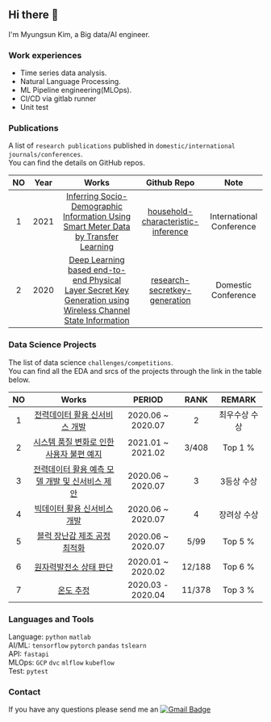 ## Hi there 👋
I'm Myungsun Kim, a Big data/AI engineer.

### Work experiences
* Time series data analysis.  
* Natural Language Processing.  
* ML Pipeline engineering(MLOps).
* CI/CD via gitlab runner
* Unit test


### Publications
A list of `research publications` published in `domestic/international` `journals/conferences`.   
You can find the details on GitHub repos.  

|NO|Year|Works|Github Repo|Note|
|:--------------------:|:--------------------:|:------------:|:------------:|:------------:|
|1|2021|[Inferring Socio-Demographic Information Using Smart Meter Data by Transfer Learning](https://ieeexplore.ieee.org/document/9791982)|[household-characteristic-inference](https://github.com/mysunk/household-characteristic-inference)|International Conference|
|2|2020|[Deep Learning based end-to-end Physical Layer Secret Key Generation using Wireless Channel State Information](https://www.dbpia.co.kr/Journal/articleDetail?nodeId=NODE10501198)|[research-secretkey-generation](https://github.com/mysunk/research-secretkey-generation)|Domestic Conference|


### Data Science Projects
The list of data science `challenges/competitions`.  
You can find all the EDA and srcs of the projects through the link in the table below.  

|NO|Works|PERIOD|RANK|REMARK|
|:--------------------:|:--------------------:|:--------------------:|:--------------------:|:--------------------:|
|1|[전력데이터 활용 신서비스 개발](https://github.com/mysunk/kepco-appliances-scheduling)|2020.06 ~ 2020.07|2|최우수상 수상|
|2|[시스템 품질 변화로 인한 사용자 불편 예지](https://github.com/mysunk/dacon-lg-user)|2021.01 ~ 2021.02|3/408|Top 1 %|
|3|[전력데이터 활용 예측 모델 개발 및 신서비스 제안](https://github.com/mysunk/dreamai-load-forecasting)|2020.06 ~ 2020.07|3|3등상 수상|
|4|[빅데이터 활용 신서비스 개발](https://github.com/mysunk/daegu-area-recognition)|2020.06 ~ 2020.07|4|장려상 수상|
|5|[블럭 장난감 제조 공정 최적화](https://github.com/mysunk/dacon-process-optimization)|2020.06 ~ 2020.07|5/99|Top 5 %|
|6|[원자력발전소 상태 판단](https://github.com/mysunk/dacon-powerplant-state-estimation)|2020.01 ~ 2020.02|12/188|Top 6 %|
|7|[온도 추정](https://github.com/mysunk/dacon-temperature-forecasting)|2020.03 - 2020.04|11/378|Top 3 %|

### Languages and Tools
Language: 
`python`
`matlab`  
AI/ML: 
`tensorflow`
`pytorch`
`pandas`
`tslearn`  
API: 
`fastapi`  
MLOps: 
`GCP`
`dvc`
`mlflow`
`kubeflow`  
Test: 
`pytest`


<!--
**mysunk/mysunk** is a ✨ _special_ ✨ repository because its `README.md` (this file) appears on your GitHub profile.

Here are some ideas to get you started:

- 🔭 I’m currently working on ...
- 🌱 I’m currently learning ...
- 👯 I’m looking to collaborate on ...
- 🤔 I’m looking for help with ...
- 💬 Ask me about ...
- 📫 How to reach me: ...
- 😄 Pronouns: ...
- ⚡ Fun fact: ...
-->

### Contact
If you have any questions please send me an 
[![Gmail Badge](https://img.shields.io/badge/-Gmail-d14836?style=flat-square&logo=Gmail&logoColor=white&link=mailto:pond9816@gmail.com)](mailto:pond9816@gmail.com)
<!--- 
<div align=center>  

[![Gmail Badge](https://img.shields.io/badge/-Gmail-d14836?style=flat-square&logo=Gmail&logoColor=white&link=mailto:pond9816@gmail.com)](mailto:pond9816@gmail.com)  
</div>  
--->

